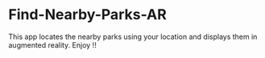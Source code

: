 # Find-Nearby-Parks-AR
This app locates the nearby parks using your location and displays them in augmented reality.
Enjoy !!
